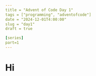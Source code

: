 ```yaml
---
title = "Advent of Code Day 1"
tags = ["programming", "adventofcode"]
date = "2024-12-01T4:00:00"
slug = "day1"
draft = true

[series]
part=1
---
```


# Hi
